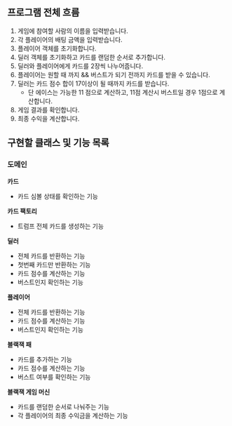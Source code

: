 ## 프로그램 전체 흐름
1. 게임에 참여할 사람의 이름을 입력받습니다.
2. 각 플레이어의 배팅 금액을 입력받습니다.
3. 플레이어 객체를 초기화합니다.
4. 딜러 객체를 초기화하고 카드를 랜덤한 순서로 추가합니다.
5. 딜러와 플레이어에게 카드를 2장씩 나누어줍니다.
6. 플레이어는 원할 때 까지 && 버스트가 되기 전까지 카드를 받을 수 있습니다.
7. 딜러는 카드 점수 합이 17이상이 될 때까지 카드를 받습니다. 
   - 단 에이스는 가능한 11 점으로 계산하고, 11점 계산시 버스트일 경우 1점으로 계산합니다.
8. 게임 결과를 확인합니다.
9. 최종 수익을 계산합니다.


## 구현할 클래스 및 기능 목록
### 도메인
**카드**
- 카드 심볼 상태를 확인하는 기능

**카드 팩토리**
- 트럼프 전체 카드를 생성하는 기능

**딜러**
- 전체 카드를 반환하는 기능
- 첫번째 카드만 반환하는 기능
- 카드 점수를 계산하는 기능
- 버스트인지 확인하는 기능

**플레이어**
- 전체 카드를 반환하는 기능
- 카드 점수를 계산하는 기능
- 버스트인지 확인하는 기능

**블랙잭 패**
- 카드를 추가하는 기능
- 카드 점수를 계산하는 기능
- 버스트 여부를 확인하는 기능

**블랙잭 게임 머신**
- 카드를 랜덤한 순서로 나눠주는 기능
- 각 플레이어의 최종 수익금을 계산하는 기능
